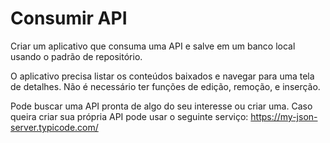# Consumir API

Criar um aplicativo que consuma uma API e salve em um banco local usando o padrão de repositório.

O aplicativo precisa listar os conteúdos baixados e navegar para uma tela de detalhes. Não é necessário ter funções de edição, remoção, e inserção.

Pode buscar uma API pronta de algo do seu interesse ou criar uma. Caso queira criar sua própria API pode usar o seguinte serviço: https://my-json-server.typicode.com/
